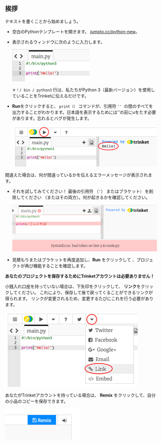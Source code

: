 ## 挨拶

テキストを書くことから始めましょう。

+ 空白のPythonテンプレートを開きます。 <a href="http://jumpto.cc/python-new" target="_blank">jumpto.cc/python-new</a>。

+ 表示されるウィンドウに次のように入力します。
    
    ![スクリーンショット](images/me-hi.png)
    
    `＃！/ bin / python3` 行は、私たちがPython 3（最新バージョン）を使用していることをTrinketに伝えるだけです。

+ **Run**をクリックすると、 `print（）` コマンドが、引用符 `'' `の間のすべてを出力することがわかります。日本語を表示するためには''の前にuをたす必要があります。忘れるとバグが発生します。
    
    ![スクリーンショット](images/me-hi-test.png)

間違えた場合は、何が間違っているかを伝えるエラーメッセージが表示されます。

+ それを試してみてください！ 最後の引用符 （`'`） またはブラケット`）` を削除してください （またはその両方）。何が起きるかを確認してください。
    
    ![スクリーンショット](images/me-syntax.png)

+ 見積もりまたはブラケットを再度追加し、**Run** をクリックして 、プロジェクトが再び機能することを確認します。

**あなたのプロジェクトを保存するためにTrinketアカウントは必要ありません！**

小銭入れ口座を持っていない場合は、下矢印をクリックして、 **リンク**をクリックしてください。 これにより、保存して後で戻ってくることができるリンクが得られます。 リンクが変更されるため、変更するたびにこれを行う必要があります。

![スクリーンショット](images/me-link.png)

あなたがTrinketアカウントを持っている場合は、 **Remix** をクリックして、自分の小品のコピーを保存できます。

![スクリーンショット](images/me-remix.png)